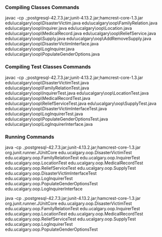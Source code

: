 ### Compiling Classes Commands
javac -cp .;postgresql-42.7.3.jar;junit-4.13.2.jar;hamcrest-core-1.3.jar edu\ucalgary\oop\DisasterVictim.java edu\ucalgary\oop\FamilyRelation.java edu\ucalgary\oop\Inquirer.java edu\ucalgary\oop\Location.java edu\ucalgary\oop\MedicalRecord.java edu\ucalgary\oop\ReliefService.java edu\ucalgary\oop\Supply.java edu\ucalgary\oop\AddRemoveSupply.java edu\ucalgary\oop\DisasterVictimInterface.java edu\ucalgary\oop\LogInquirer.java edu\ucalgary\oop\PopulateGenderOptions.java 

### Compiling Test Classes Commands
javac -cp .;postgresql-42.7.3.jar;junit-4.13.2.jar;hamcrest-core-1.3.jar edu\ucalgary\oop\DisasterVictimTest.java edu\ucalgary\oop\FamilyRelationTest.java edu\ucalgary\oop\InquirerTest.java edu\ucalgary\oop\LocationTest.java edu\ucalgary\oop\MedicalRecordTest.java edu\ucalgary\oop\ReliefServiceTest.java edu\ucalgary\oop\SupplyTest.java  edu\ucalgary\oop\DisasterVictimInterfaceTest.java edu\ucalgary\oop\LogInquirerTest.java edu\ucalgary\oop\PopulateGenderOptionsTest.java edu\ucalgary\oop\LogInquirerInterface.java

### Running Commands
java -cp .;postgresql-42.7.3.jar;junit-4.13.2.jar;hamcrest-core-1.3.jar org.junit.runner.JUnitCore edu.ucalgary.oop.DisasterVictimTest edu.ucalgary.oop.FamilyRelationTest edu.ucalgary.oop.InquirerTest edu.ucalgary.oop.LocationTest edu.ucalgary.oop.MedicalRecordTest edu.ucalgary.oop.ReliefServiceTest edu.ucalgary.oop.SupplyTest edu.ucalgary.oop.DisasterVictimInterfaceTest edu.ucalgary.oop.LogInquirerTest edu.ucalgary.oop.PopulateGenderOptionsTest edu.ucalgary.oop.LogInquirerInterface

java -cp .;postgresql-42.7.3.jar;junit-4.13.2.jar;hamcrest-core-1.3.jar org.junit.runner.JUnitCore edu.ucalgary.oop.DisasterVictimTest edu.ucalgary.oop.FamilyRelationTest edu.ucalgary.oop.InquirerTest edu.ucalgary.oop.LocationTest edu.ucalgary.oop.MedicalRecordTest edu.ucalgary.oop.ReliefServiceTest edu.ucalgary.oop.SupplyTest edu.ucalgary.oop.LogInquirerTest edu.ucalgary.oop.PopulateGenderOptionsTest 
